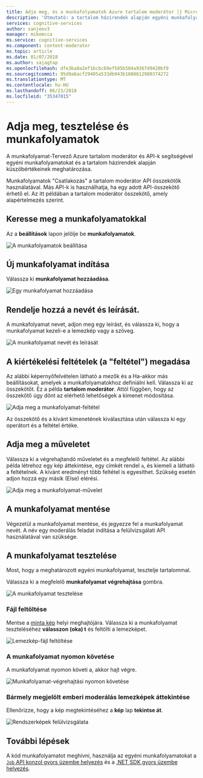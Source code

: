 ```yaml
---
title: Adja meg, és a munkafolyamatok Azure tartalom moderátor |} Microsoft Docs
description: 'Útmutató: a tartalom házirendek alapján egyéni munkafolyamatokat hozhat létre.'
services: cognitive-services
author: sanjeev3
manager: mikemcca
ms.service: cognitive-services
ms.component: content-moderator
ms.topic: article
ms.date: 01/07/2018
ms.author: sajagtap
ms.openlocfilehash: dfe3ba8a2ef1bcbc69ef585b504a9367d9420bf0
ms.sourcegitcommit: 95d9a6acf29405a533db943b1688612980374272
ms.translationtype: MT
ms.contentlocale: hu-HU
ms.lasthandoff: 06/23/2018
ms.locfileid: "35347015"
---
```

# <a name="define-test-and-use-workflows"></a>Adja meg, tesztelése és munkafolyamatok

A munkafolyamat-Tervező Azure tartalom moderátor és API-k segítségével egyéni munkafolyamatokat és a tartalom házirendek alapján küszöbértékeinek meghatározása.

Munkafolyamatok "Csatlakozás" a tartalom moderátor API összekötők használatával. Más API-k is használhatja, ha egy adott API-összekötő érhető el. Az itt példában a tartalom moderátor összekötő, amely alapértelmezés szerint.

## <a name="browse-to-the-workflows-section"></a>Keresse meg a munkafolyamatokkal

Az a **beállítások** lapon jelölje be **munkafolyamatok**.

  ![A munkafolyamatok beállítása](images/2-workflows-0.png)

## <a name="start-a-new-workflow"></a>Új munkafolyamat indítása

Válassza ki **munkafolyamat hozzáadása**.

  ![Egy munkafolyamat hozzáadása](images/2-workflows-1.png)

## <a name="assign-a-name-and-description"></a>Rendelje hozzá a nevét és leírását.

A munkafolyamat nevet, adjon meg egy leírást, és válassza ki, hogy a munkafolyamat kezeli-e a lemezkép vagy a szöveg.

  ![A munkafolyamat nevét és leírását](images/ocr-workflow-step-1.PNG)

## <a name="define-the-evaluation-criteria-condition"></a>A kiértékelési feltételek (a "feltétel") megadása

Az alábbi képernyőfelvételen látható a mezők és a Ha-akkor más beállításokat, amelyek a munkafolyamatokhoz definiálni kell. Válassza ki az összekötőt. Ez a példa **tartalom moderátor**. Attól függően, hogy az összekötő úgy dönt az elérhető lehetőségek a kimenet módosítása.

  ![Adja meg a munkafolyamat-feltétel](images/ocr-workflow-step-2-condition.PNG)

Az összekötő és a kívánt kimenetének kiválasztása után válassza ki egy operátort és a feltétel értéke.

## <a name="define-the-action-to-take"></a>Adja meg a műveletet

Válassza ki a végrehajtandó műveletet és a megfelelő feltétel. Az alábbi példa létrehoz egy kép áttekintése, egy címkét rendel `a`, és kiemeli a látható a feltételnek. A kívánt eredményt több feltétel is egyesíthet. Szükség esetén adjon hozzá egy másik (Else) elérési.

  ![Adja meg a munkafolyamat-művelet](images/ocr-workflow-step-3-action.PNG)

## <a name="save-your-workflow"></a>A munkafolyamat mentése

Végezetül a munkafolyamat mentése, és jegyezze fel a munkafolyamat nevét. A név egy moderálás feladat indítása a felülvizsgálati API használatával van szüksége.

## <a name="test-the-workflow"></a>A munkafolyamat tesztelése

Most, hogy a meghatározott egyéni munkafolyamat, tesztelje tartalommal.

Válassza ki a megfelelő **munkafolyamat végrehajtása** gombra.

  ![A munkafolyamat tesztelése](images/ocr-workflow-step-6-list.PNG)

### <a name="upload-a-file"></a>Fájl feltöltése

Mentse a [minta kép](https://moderatorsampleimages.blob.core.windows.net/samples/sample5.png) helyi meghajtójára. Válassza ki a munkafolyamat teszteléséhez **válasszon (oka) t** és feltölti a lemezképet.

  ![Lemezkép-fájl feltöltése](images/ocr-workflow-step-7-upload.PNG)

### <a name="track-the-workflow"></a>A munkafolyamat nyomon követése

A munkafolyamat nyomon követi a, akkor hajt végre.

  ![Munkafolyamat-végrehajtási nyomon követése](images/ocr-workflow-step-4-test.PNG)

### <a name="review-any-images-flagged-for-human-moderation"></a>Bármely megjelölt emberi moderálás lemezképek áttekintése

Ellenőrizze, hogy a kép megtekintéséhez a **kép** lap **tekintse át**.

  ![Rendszerképek felülvizsgálata](images/ocr-sample-image-workflow1.PNG)

## <a name="next-steps"></a>További lépések 

A kód munkafolyamatot meghívni, használja az egyéni munkafolyamatokat a [ `Job` API konzol gyors üzembe helyezés](../try-review-api-job.md) és a [.NET SDK gyors üzembe helyezés](../moderation-jobs-quickstart-dotnet.md).
